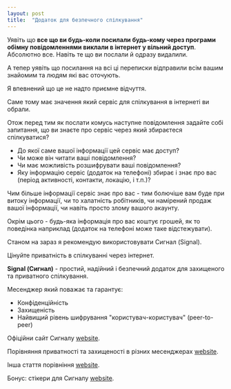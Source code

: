 ```yaml
---
layout: post
title:  "Додаток для безпечного спілкування"
---
```


Уявіть що **все що ви будь-коли посилали будь-кому через програми обімну повідомленнями виклали в інтернет у вільний доступ**. Абсолютно все. Навіть те що ви послали й одразу видалили.

А тепер уявіть що посилання на всі ці переписки відправили всім вашим знайомим та людям які вас оточують.

Я впевнений що це не надто приємне відчуття.

Саме тому має значення який сервіс для спілкування в інтернеті ви обрали.

Отож перед тим як послати комусь наступне повідомлення задайте собі запитання, що ви знаєте про сервіс через який збираєтеся спілкуватися?

- До якої саме вашої інформації цей сервіс має доступ?
- Чи може він читати ваші повідомлення?
- Чи має можливість розшифрувати ваші повідомлення?
- Яку інформацію сервіс (додаток на телефоні) збирає і знає про вас (період активності, контакти, локацію, і т.п.)?

Чим більше інформації сервіс знає про вас - тим болючіше вам буде при витоку інформації, чи то халатність робітників, чи намірений продаж вашої інформації, чи навіть просто злому вашого акаунту.

Окрім цього - будь-яка інформація про вас коштує грошей, як то поведінка наприклад (додаток на телефоні може таке відстежувати).

Станом на зараз я рекомендую використовувати Сигнал (Signal).

Цінуйте приватність в спілкуванні через інтернет.

**Signal (Сигнал)** - простий, надійний і безпечний додаток для захищеного та приватного спілкування.

Месенджер який поважає та гарантує:
- Конфіденційність
- Захищеність
- Найвищий рівень шифрування "користувач-користувач" (peer-to-peer)

Офіційни сайт Сигналу [website](https://signal.org/uk/).

Порівняння приватності та захищеності в різних месенджерах [website](https://www.securemessagingapps.com/).

Інша стаття порівніння [website](https://nordvpn.com/blog/most-secure-messaging-app/).

Бонус: стікери для Сигналу [website](https://signalstickers.com/).

